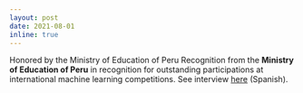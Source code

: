 ```yaml
---
layout: post
date: 2021-08-01
inline: true
---
```

Honored by the Ministry of Education of Peru 
Recognition from the **Ministry of Education of Peru** in recognition for outstanding participations at international machine learning competitions. See interview [here](https://www.facebook.com/watch/live/?ref=watch_permalink&v=182623753852489) (Spanish).